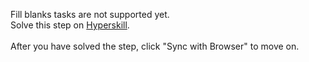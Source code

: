 Fill blanks tasks are not supported yet. <br>Solve this step on <a href="https://hyperskill.org/learn/step/33137">Hyperskill</a>. <br><br>After you have solved the step, click "Sync with Browser"  to move on.